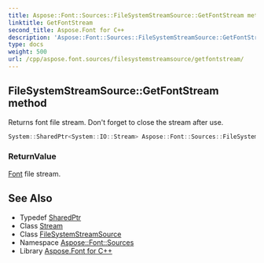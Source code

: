 ```yaml
---
title: Aspose::Font::Sources::FileSystemStreamSource::GetFontStream method
linktitle: GetFontStream
second_title: Aspose.Font for C++
description: 'Aspose::Font::Sources::FileSystemStreamSource::GetFontStream method. Returns font file stream. Don''t forget to close the stream after use in C++.'
type: docs
weight: 500
url: /cpp/aspose.font.sources/filesystemstreamsource/getfontstream/
---
```

## FileSystemStreamSource::GetFontStream method


Returns font file stream. Don't forget to close the stream after use.

```cpp
System::SharedPtr<System::IO::Stream> Aspose::Font::Sources::FileSystemStreamSource::GetFontStream() override
```


### ReturnValue

[Font](../../../aspose.font/font/) file stream.

## See Also

* Typedef [SharedPtr](../../../system/sharedptr/)
* Class [Stream](../../../system.io/stream/)
* Class [FileSystemStreamSource](../)
* Namespace [Aspose::Font::Sources](../../)
* Library [Aspose.Font for C++](../../../)
